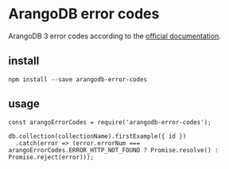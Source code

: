 # ArangoDB error codes

ArangoDB 3 error codes according to the [official documentation](https://docs.arangodb.com/3.0.10/Manual/Appendix/ErrorCodes.html]).

## install

`npm install --save arangodb-error-codes`

## usage

```
const arangoErrorCodes = require('arangodb-error-codes');

db.collection(collectionName).firstExample({ id })
  .catch(error => (error.errorNum === arangoErrorCodes.ERROR_HTTP_NOT_FOUND ? Promise.resolve() : Promise.reject(error)));
```